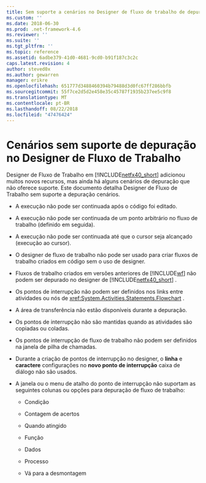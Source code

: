 ```yaml
---
title: Sem suporte a cenários no Designer de fluxo de trabalho de depuração | Microsoft Docs
ms.custom: ''
ms.date: 2018-06-30
ms.prod: .net-framework-4.6
ms.reviewer: ''
ms.suite: ''
ms.tgt_pltfrm: ''
ms.topic: reference
ms.assetid: 6adbe379-41d0-4681-9cd0-b91f187c3c2c
caps.latest.revision: 4
author: steved0x
ms.author: gewarren
manager: erikre
ms.openlocfilehash: 651777d3488460394b79488d3d0fc67ff286bbfb
ms.sourcegitcommit: 55f7ce2d5d2e458e35c45787f1935b237ee5c9f8
ms.translationtype: MT
ms.contentlocale: pt-BR
ms.lasthandoff: 08/22/2018
ms.locfileid: "47476424"
---
```

# <a name="unsupported-debugging-scenarios-in-the-workflow-designer"></a>Cenários sem suporte de depuração no Designer de Fluxo de Trabalho
Designer de Fluxo de Trabalho em [!INCLUDE[netfx40_short](../includes/netfx40-short-md.md)] adicionou muitos novos recursos, mas ainda há alguns cenários de depuração que não oferece suporte. Este documento detalha Designer de Fluxo de Trabalho sem suporte a depuração cenários.  
  
-   A execução não pode ser continuada após o código foi editado.  
  
-   A execução não pode ser continuada de um ponto arbitrário no fluxo de trabalho (definido em seguida).  
  
-   A execução não pode ser continuada até que o cursor seja alcançado (execução ao cursor).  
  
-   O designer de fluxo de trabalho não pode ser usado para criar fluxos de trabalho criados em código sem o uso de designer.  
  
-   Fluxos de trabalho criados em versões anteriores de [!INCLUDE[wf](../includes/wf-md.md)] não podem ser depurado no designer de [!INCLUDE[netfx40_short](../includes/netfx40-short-md.md)] .  
  
-   Os pontos de interrupção não podem ser definidos nos links entre atividades ou nós de <xref:System.Activities.Statements.Flowchart> .  
  
-   A área de transferência não estão disponíveis durante a depuração.  
  
-   Os pontos de interrupção não são mantidas quando as atividades são copiadas ou coladas.  
  
-   Os pontos de interrupção de fluxo de trabalho não podem ser definidos na janela de pilha de chamadas.  
  
-   Durante a criação de pontos de interrupção no designer, o **linha** e **caractere** configurações no **novo ponto de interrupção** caixa de diálogo não são usados.  
  
-   A janela ou o menu de atalho do ponto de interrupção não suportam as seguintes colunas ou opções para depuração de fluxo de trabalho:  
  
    -   Condição  
  
    -   Contagem de acertos  
  
    -   Quando atingido  
  
    -   Função  
  
    -   Dados  
  
    -   Processo  
  
    -   Vá para a desmontagem